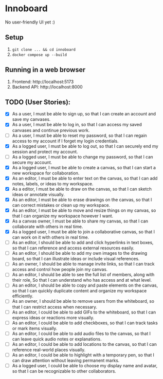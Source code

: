 # Innoboard

No user-friendly UI yet :)

## Setup

1. `git clone ... && cd innoboard`
2. `docker compose up --build`

## Running in a web browser

1. Frontend: http://localhost:5173  
2. Backend API: http://localhost:8000

## TODO (User Stories):

- [x] As a user,​ I must be able to sign up,​ so that I can create an account and save my canvases.
- [x] As a user,​ I must be able to log in,​ so that I can access my saved canvases and continue previous work.
- [ ] As a user, I must be able to reset my password, so that I can regain access to my account if I forget my login credentials.
- [x] As a logged user, I must be able to log out, so that I can securely end my session and protect my account.
- [ ] As a logged user, I must be able to change my password, so that I can secure my account.
- [x] As a logged user, I must be able to create a canvas, so that I can start a new workspace for collaboration.
- [x] As an editor, I must be able to enter text on the canvas, so that I can add notes, labels, or ideas to my workspace.
- [x] As a editor, I must be able to draw on the canvas, so that I can sketch ideas or annotate visually.
- [x] As an editor, I must be able to erase drawings on the canvas, so that I can correct mistakes or clean up my workspace.
- [x] As an editor, I must be able to move and resize things on my canvas, so that I can organize my workspace however I want.
- [x] As a canvas owner, I must be able to share my canvas, so that I can collaborate with others in real time.
- [x] As a logged user,​ I must be able to join a collaborative canvas,​ so that I can work on it with others in real time.
- [ ] As an editor,​ I should be able to add and click hyperlinks in text boxes,​ so that I can reference and access external resources easily.
- [ ] As an editor,​ I should be able to add my own images to the drawing board,​ so that I can illustrate ideas or include visual references.
- [ ] As an owner,​ I should be able to manage invite links,​ so that I can track access and control how people join my canvas.
- [ ] As an editor,​ I should be able to see the full list of members, along with their role,​
So that I can understand who has access and at what level.
- [ ] As an editor, I should be able to copy and paste elements on the canvas, so that I can quickly duplicate content and organize my workspace efficiently.
- [ ] As an owner,​ I should be able to remove users from the whiteboard,​ so that I can restrict access when necessary.
- [ ] As an editor,​ I could be able to add GIFs to the whiteboard,​ so that I can express ideas or reactions more visually.
- [ ] As an editor,​ I could be able to add checkboxes,​ so that I can track tasks or mark items visually.
- [ ] As an editor,​ I could be able to add audio files to the canvas,​ so that I can leave quick audio notes or explanations.
- [ ] As an editor,​ I could be able to add locations to the canvas,​ so that I can reference real-world places visually.
- [ ] As an editor,​ I could be able to highlight with a temporary pen,​ so that I can draw attention without leaving permanent marks.
- [ ] As a logged user,​ I could be able to choose my display name and avatar, so that I can be recognizable to other collaborators.